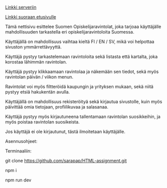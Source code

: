 [Linkki serveriin]()

[Linkki suoraan etusivulle]()


Tämä nettisivu esittelee Suomen Opiskelijaravintolat, joka tarjoaa käyttäjälle mahdollisuuden tarkastella eri opiskelijaravintoloita Suomessa. 

Käyttäjällä on mahdollisuus vaihtaa kieltä FI / EN / SV, mikä voi helpottaa sivuston ymmärrettävyyttä. 


Käyttäjä pystyy tarkastelemaan ravintoloita sekä listasta että kartalta, joka korostaa lähimmän ravintolan.

Käyttäjä pystyy klikkaamaan ravintolaa ja näkemään sen tiedot, sekä myös ravintolan päivän / viikon menun. 

Ravintolat voi myös filtteröidä kaupungin ja yrityksen mukaan, sekä niitä pystyy etsiä hakukentän avulla.


Käyttäjällä on mahdollisuus rekisteröityä sekä kirjautua sivustolle, kuin myös päivittää omia tietojaan, profiilikuvaa ja salasanaa.

Käyttäjä pystyy myös kirjautuneena tallentamaan ravintolan suosikkeihin, ja myös poistaa ravintolan suosikeista. 

Jos käyttäjä ei ole kirjautunut, tästä ilmoitetaan käyttäjälle.


Asennusohjeet:


Terminaaliin:


git clone https://github.com/sarapap/HTML-assignment.git

npm i

npm run dev



